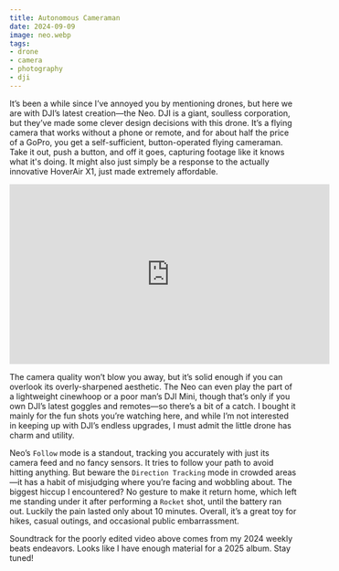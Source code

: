 ```yaml
---
title: Autonomous Cameraman
date: 2024-09-09
image: neo.webp
tags:
- drone
- camera
- photography
- dji
---
```


It’s been a while since I’ve annoyed you by mentioning drones, but here we are with DJI’s latest creation—the Neo. DJI is a giant, soulless corporation, but they’ve made some clever design decisions with this drone. It’s a flying camera that works without a phone or remote, and for about half the price of a GoPro, you get a self-sufficient, button-operated flying cameraman. Take it out, push a button, and off it goes, capturing footage like it knows what it's doing. It might also just simply be a response to the actually innovative HoverAir X1, just made extremely affordable.

<!-- vimeo is a racket
<iframe title="vimeo-player" src="https://player.vimeo.com/video/1007568748?h=4416493d62" frameborder="0" allowfullscreen><img alt="thumbnail for an external video of the DJI Neo" src="neo.webp"></iframe>
-->

<iframe width="560" height="315" src="https://www.youtube.com/embed/b2Io9hGHNTw?si=KUUhi3cLzRLvq4n6" title="YouTube video player" frameborder="0" allow="accelerometer; autoplay; clipboard-write; encrypted-media; gyroscope; picture-in-picture; web-share" referrerpolicy="strict-origin-when-cross-origin" allowfullscreen></iframe>

The camera quality won’t blow you away, but it’s solid enough if you can overlook its overly-sharpened aesthetic. The Neo can even play the part of a lightweight cinewhoop or a poor man’s DJI Mini, though that’s only if you own DJI’s latest goggles and remotes—so there’s a bit of a catch. I bought it mainly for the fun shots you’re watching here, and while I’m not interested in keeping up with DJI’s endless upgrades, I must admit the little drone has charm and utility.

Neo’s `Follow` mode is a standout, tracking you accurately with just its camera feed and no fancy sensors. It tries to follow your path to avoid hitting anything. But beware the `Direction Tracking` mode in crowded areas—it has a habit of misjudging where you’re facing and wobbling about. The biggest hiccup I encountered? No gesture to make it return home, which left me standing under it after performing a `Rocket` shot, until the battery ran out. Luckily the pain lasted only about 10 minutes. Overall, it’s a great toy for hikes, casual outings, and occasional public embarrassment.

Soundtrack for the poorly edited video above comes from my 2024 weekly beats endeavors. Looks like I have enough material for a 2025 album. Stay tuned!

